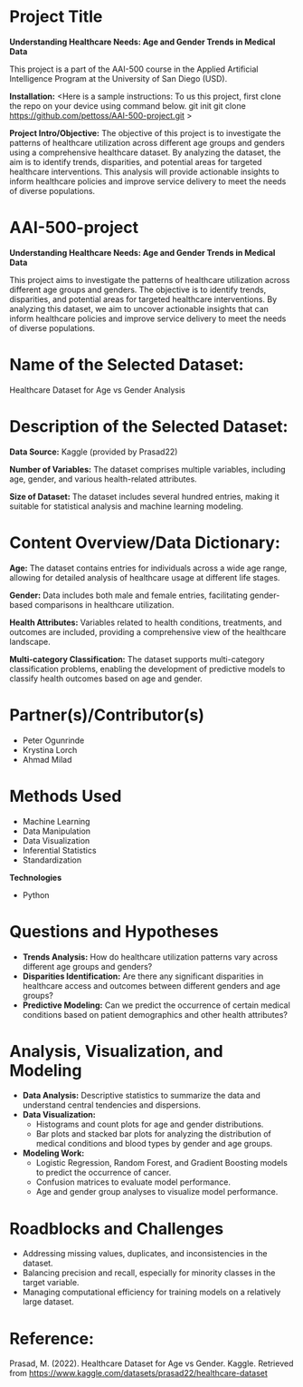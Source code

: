# Project Title
**Understanding Healthcare Needs: Age and Gender Trends in Medical Data**

This project is a part of the AAI-500 course in the Applied Artificial Intelligence Program at the University of San Diego (USD). 

**Installation:** 
<Here is a sample instructions:
 To us this project, first clone the repo on your device using command below.
 git init
 git clone https://github.com/pettoss/AAI-500-project.git >

**Project Intro/Objective:** The objective of this project is to investigate the patterns of healthcare utilization across different age groups and genders using a comprehensive healthcare dataset. By analyzing the dataset, the aim is to identify trends, disparities, and potential areas for targeted healthcare interventions. This analysis will provide actionable insights to inform healthcare policies and improve service delivery to meet the needs of diverse populations.
# AAI-500-project
**Understanding Healthcare Needs: Age and Gender Trends in Medical Data**

This project aims to investigate the patterns of healthcare utilization across different age groups and genders. The objective is to identify trends, disparities, and potential areas for targeted healthcare interventions. By analyzing this dataset, we aim to uncover actionable insights that can inform healthcare policies and improve service delivery to meet the needs of diverse populations.

# Name of the Selected Dataset:
Healthcare Dataset for Age vs Gender Analysis

# Description of the Selected Dataset:
**Data Source:** Kaggle (provided by Prasad22)

**Number of Variables:** The dataset comprises multiple variables, including age, gender, and various health-related attributes.

**Size of Dataset:** The dataset includes several hundred entries, making it suitable for statistical analysis and machine learning modeling.

# Content Overview/Data Dictionary:
**Age:** The dataset contains entries for individuals across a wide age range, allowing for detailed analysis of healthcare usage at different life stages.

**Gender:** Data includes both male and female entries, facilitating gender-based comparisons in healthcare utilization.

**Health Attributes:** Variables related to health conditions, treatments, and outcomes are included, providing a comprehensive view of the healthcare landscape.

**Multi-category Classification:** The dataset supports multi-category classification problems, enabling the development of predictive models to classify health outcomes based on age and gender.


# Partner(s)/Contributor(s)
- Peter Ogunrinde
- Krystina Lorch
- Ahmad Milad

# Methods Used
- Machine Learning
- Data Manipulation
- Data Visualization
- Inferential Statistics
- Standardization

**Technologies** 
- Python

# Questions and Hypotheses
- **Trends Analysis:** How do healthcare utilization patterns vary across different age groups and genders?
- **Disparities Identification:** Are there any significant disparities in healthcare access and outcomes between different genders and age groups?
- **Predictive Modeling:** Can we predict the occurrence of certain medical conditions based on patient demographics and other health attributes?

# Analysis, Visualization, and Modeling
- **Data Analysis:** Descriptive statistics to summarize the data and understand central tendencies and dispersions.
- **Data Visualization:**
   - Histograms and count plots for age and gender distributions.
   - Bar plots and stacked bar plots for analyzing the distribution of medical conditions and blood types by gender and age groups.
 - **Modeling Work:**
   - Logistic Regression, Random Forest, and Gradient Boosting models to predict the occurrence of cancer.
   - Confusion matrices to evaluate model performance.
   - Age and gender group analyses to visualize model performance.
     
# Roadblocks and Challenges
- Addressing missing values, duplicates, and inconsistencies in the dataset.
- Balancing precision and recall, especially for minority classes in the target variable.
- Managing computational efficiency for training models on a relatively large dataset.

# Reference:
Prasad, M. (2022). Healthcare Dataset for Age vs Gender. Kaggle. Retrieved from https://www.kaggle.com/datasets/prasad22/healthcare-dataset
